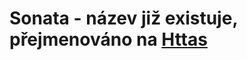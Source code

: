 # Sonata - název již existuje, přejmenováno na [Httas](https://github.com/JiriKursky/Hass.io_CZ_SK_custom_components/tree/master/httas)
